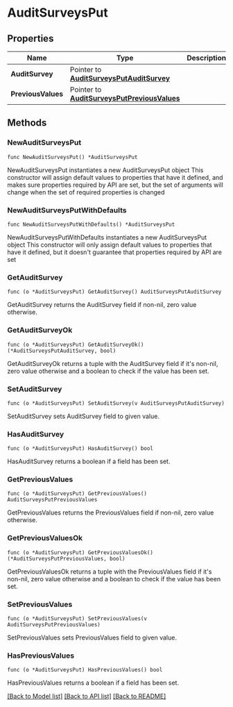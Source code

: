 # AuditSurveysPut

## Properties

Name | Type | Description | Notes
------------ | ------------- | ------------- | -------------
**AuditSurvey** | Pointer to [**AuditSurveysPutAuditSurvey**](AuditSurveysPutAuditSurvey.md) |  | [optional] 
**PreviousValues** | Pointer to [**AuditSurveysPutPreviousValues**](AuditSurveysPutPreviousValues.md) |  | [optional] 

## Methods

### NewAuditSurveysPut

`func NewAuditSurveysPut() *AuditSurveysPut`

NewAuditSurveysPut instantiates a new AuditSurveysPut object
This constructor will assign default values to properties that have it defined,
and makes sure properties required by API are set, but the set of arguments
will change when the set of required properties is changed

### NewAuditSurveysPutWithDefaults

`func NewAuditSurveysPutWithDefaults() *AuditSurveysPut`

NewAuditSurveysPutWithDefaults instantiates a new AuditSurveysPut object
This constructor will only assign default values to properties that have it defined,
but it doesn't guarantee that properties required by API are set

### GetAuditSurvey

`func (o *AuditSurveysPut) GetAuditSurvey() AuditSurveysPutAuditSurvey`

GetAuditSurvey returns the AuditSurvey field if non-nil, zero value otherwise.

### GetAuditSurveyOk

`func (o *AuditSurveysPut) GetAuditSurveyOk() (*AuditSurveysPutAuditSurvey, bool)`

GetAuditSurveyOk returns a tuple with the AuditSurvey field if it's non-nil, zero value otherwise
and a boolean to check if the value has been set.

### SetAuditSurvey

`func (o *AuditSurveysPut) SetAuditSurvey(v AuditSurveysPutAuditSurvey)`

SetAuditSurvey sets AuditSurvey field to given value.

### HasAuditSurvey

`func (o *AuditSurveysPut) HasAuditSurvey() bool`

HasAuditSurvey returns a boolean if a field has been set.

### GetPreviousValues

`func (o *AuditSurveysPut) GetPreviousValues() AuditSurveysPutPreviousValues`

GetPreviousValues returns the PreviousValues field if non-nil, zero value otherwise.

### GetPreviousValuesOk

`func (o *AuditSurveysPut) GetPreviousValuesOk() (*AuditSurveysPutPreviousValues, bool)`

GetPreviousValuesOk returns a tuple with the PreviousValues field if it's non-nil, zero value otherwise
and a boolean to check if the value has been set.

### SetPreviousValues

`func (o *AuditSurveysPut) SetPreviousValues(v AuditSurveysPutPreviousValues)`

SetPreviousValues sets PreviousValues field to given value.

### HasPreviousValues

`func (o *AuditSurveysPut) HasPreviousValues() bool`

HasPreviousValues returns a boolean if a field has been set.


[[Back to Model list]](../README.md#documentation-for-models) [[Back to API list]](../README.md#documentation-for-api-endpoints) [[Back to README]](../README.md)


